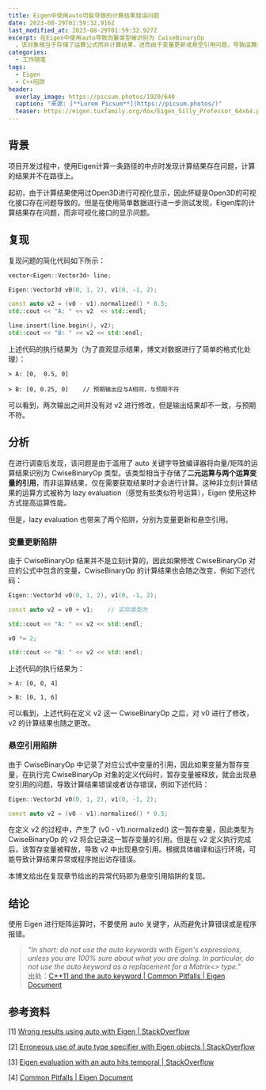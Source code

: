 ```yaml
---
title: Eigen中使用auto可能导致的计算结果错误问题
date: 2023-08-29T01:59:32.916Z
last_modified_at: 2023-08-29T01:59:32.927Z
excerpt: 在Eigen中使用auto导致向量类型被识别为 CwiseBinaryOp
  ，该对象相当于存储了运算公式而非计算结果，进而由于变量更新或悬空引用问题，导致运算结果异常，甚至报错。
categories:
  - 工作随笔
tags:
  - Eigen
  - C++陷阱
header:
  overlay_image: https://picsum.photos/1920/640
  caption: "来源: [**Lorem Picsum**](https://picsum.photos/)"
  teaser: https://eigen.tuxfamily.org/dox/Eigen_Silly_Professor_64x64.png
---
```

## 背景
项目开发过程中，使用Eigen计算一条路径的中点时发现计算结果存在问题，计算的结果并不在路径上。

起初，由于计算结果使用过Open3D进行可视化显示，因此怀疑是Open3D的可视化接口存在问题导致的。但是在使用简单数据进行进一步测试发现，Eigen库的计算结果存在问题，而非可视化接口的显示问题。

## 复现
复现问题的简化代码如下所示：
```c++
vector<Eigen::Vector3d> line;

Eigen::Vector3d v0(0, 1, 2), v1(0, -1, 2);

const auto v2 = (v0 - v1).normalized() * 0.5;
std::cout << "A: " << v2  << std::endl;

line.insert(line.begin(), v2);
std::cout << "B: " << v2 << std::endl;
```
上述代码的执行结果为（为了直观显示结果，博文对数据进行了简单的格式化处理）：
```shell
> A: [0,  0.5, 0]

> B: [0, 0.25, 0]    // 预期输出应与A相同，与预期不符
```
可以看到，两次输出之间并没有对 v2 进行修改，但是输出结果却不一致，与预期不符。

## 分析
在进行调查后发现，该问题是由于滥用了 auto 关键字导致编译器将向量/矩阵的运算结果识别为 CwiseBinaryOp 类型。该类型相当于存储了**二元运算与两个运算变量的引用**，而非运算结果，仅在需要获取结果时才会进行计算。这种非立刻计算结果的运算方式被称为 lazy evaluation（感觉有些类似符号运算），Eigen 使用这种方式提高运算性能。

但是，lazy evaluation 也带来了两个陷阱，分别为变量更新和悬空引用。

### 变量更新陷阱
由于 CwiseBinaryOp 结果并不是立刻计算的，因此如果修改 CwiseBinaryOp 对应的公式中包含的变量，CwiseBinaryOp 的计算结果也会随之改变，例如下述代码：
```c++
Eigen::Vector3d v0(0, 1, 2), v1(0, -1, 2);

const auto v2 = v0 + v1;    // 实际类型为 

std::cout << "A: " << v2 << std::endl;

v0 *= 2;

std::cout << "B: " << v2 << std::endl;
```
上述代码的执行结果为：
```shell
> A: [0, 0, 4]

> B: [0, 1, 6]
```
可以看到，上述代码在定义 v2 这一 CwiseBinaryOp 之后，对 v0 进行了修改，v2 的计算结果也随之更改。

### 悬空引用陷阱
由于 CwiseBinaryOp 中记录了对应公式中变量的引用，因此如果变量为暂存变量，在执行完 CwiseBinaryOp 对象的定义代码时，暂存变量被释放，就会出现悬空引用的问题，导致计算结果错误或者访存错误，例如下述代码：
```c++
Eigen::Vector3d v0(0, 1, 2), v1(0, -1, 2);

const auto v2 = (v0 - v1).normalized() * 0.5;
```
在定义 v2 的过程中，产生了 (v0 - v1).normalized() 这一暂存变量，因此类型为 CwiseBinaryOp 的 v2 将会记录这一暂存变量的引用。但是在 v2 定义执行完成后，该暂存变量被释放，导致 v2 中出现悬空引用。根据具体编译和运行环境，可能导致计算结果异常或程序抛出访存错误。

本博文给出在复现章节给出的异常代码即为悬空引用陷阱的复现。

## 结论
使用 Eigen 进行矩阵运算时，不要使用 auto 关键字，从而避免计算错误或是程序报错。
> *"In short: do not use the auto keywords with Eigen's expressions, unless you are 100% sure about what you are doing. In particular, do not use the auto keyword as a replacement for a Matrix<> type."*  
> 出处：[C++11 and the auto keyword \| Common Pitfalls \| Eigen Document](https://eigen.tuxfamily.org/dox/TopicPitfalls.html#title3)

## 参考资料
[1] [Wrong results using auto with Eigen \| StackOverflow](https://stackoverflow.com/questions/31099246/wrong-results-using-auto-with-eigen)

[2] [Erroneous use of auto type specifier with Eigen objects \| StackOverflow](https://stackoverflow.com/questions/58957421/erroneous-use-of-auto-type-specifier-with-eigen-objects)

[3] [Eigen evaluation with an auto hits temporal \| StackOverflow](https://stackoverflow.com/questions/72833132/eigen-evaluation-with-an-auto-hits-temporal)

[4] [Common Pitfalls \| Eigen Document](https://eigen.tuxfamily.org/dox/TopicPitfalls.html)















































































